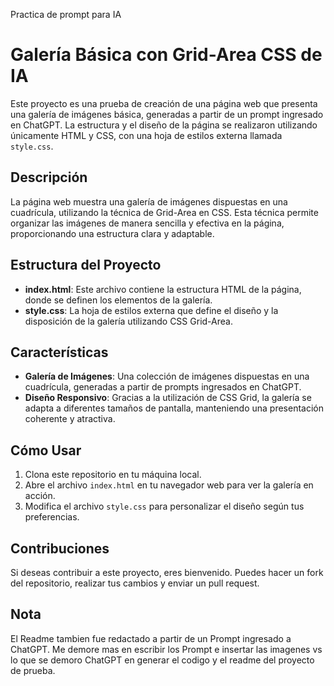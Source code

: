 Practica de prompt para IA
# Galería Básica con Grid-Area CSS de IA

Este proyecto es una prueba de creación de una página web que presenta una galería de imágenes básica, generadas a partir de un prompt ingresado en ChatGPT. La estructura y el diseño de la página se realizaron utilizando únicamente HTML y CSS, con una hoja de estilos externa llamada `style.css`.

## Descripción

La página web muestra una galería de imágenes dispuestas en una cuadrícula, utilizando la técnica de Grid-Area en CSS. Esta técnica permite organizar las imágenes de manera sencilla y efectiva en la página, proporcionando una estructura clara y adaptable.

## Estructura del Proyecto

- **index.html**: Este archivo contiene la estructura HTML de la página, donde se definen los elementos de la galería.
- **style.css**: La hoja de estilos externa que define el diseño y la disposición de la galería utilizando CSS Grid-Area.

## Características

- **Galería de Imágenes**: Una colección de imágenes dispuestas en una cuadrícula, generadas a partir de prompts ingresados en ChatGPT.
- **Diseño Responsivo**: Gracias a la utilización de CSS Grid, la galería se adapta a diferentes tamaños de pantalla, manteniendo una presentación coherente y atractiva.

## Cómo Usar

1. Clona este repositorio en tu máquina local.
2. Abre el archivo `index.html` en tu navegador web para ver la galería en acción.
3. Modifica el archivo `style.css` para personalizar el diseño según tus preferencias.

## Contribuciones

Si deseas contribuir a este proyecto, eres bienvenido. Puedes hacer un fork del repositorio, realizar tus cambios y enviar un pull request.

## Nota

El Readme tambien fue redactado a partir de un Prompt ingresado a ChatGPT. Me demore mas en escribir los Prompt e insertar las imagenes vs lo que se demoro ChatGPT en generar el codigo y el readme del proyecto de prueba.

